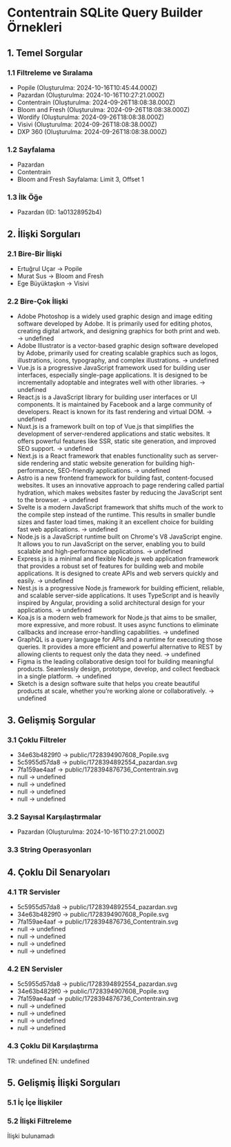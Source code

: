 
# Contentrain SQLite Query Builder Örnekleri

## 1. Temel Sorgular
### 1.1 Filtreleme ve Sıralama
- Popile (Oluşturulma: 2024-10-16T10:45:44.000Z)
- Pazardan (Oluşturulma: 2024-10-16T10:27:21.000Z)
- Contentrain (Oluşturulma: 2024-09-26T18:08:38.000Z)
- Bloom and Fresh (Oluşturulma: 2024-09-26T18:08:38.000Z)
- Wordify (Oluşturulma: 2024-09-26T18:08:38.000Z)
- Visivi (Oluşturulma: 2024-09-26T18:08:38.000Z)
- DXP 360 (Oluşturulma: 2024-09-26T18:08:38.000Z)

### 1.2 Sayfalama
- Pazardan
- Contentrain
- Bloom and Fresh
Sayfalama: Limit 3, Offset 1

### 1.3 İlk Öğe
- Pazardan (ID: 1a01328952b4)

## 2. İlişki Sorguları
### 2.1 Bire-Bir İlişki
- Ertuğrul Uçar -> Popile
- Murat Sus -> Bloom and Fresh
- Ege Büyüktaşkın -> Visivi

### 2.2 Bire-Çok İlişki
- Adobe Photoshop is a widely used graphic design and image editing software developed by Adobe. It is primarily used for editing photos, creating digital artwork, and designing graphics for both print and web. -> undefined
- Adobe Illustrator is a vector-based graphic design software developed by Adobe, primarily used for creating scalable graphics such as logos, illustrations, icons, typography, and complex illustrations. -> undefined
- Vue.js is a progressive JavaScript framework used for building user interfaces, especially single-page applications. It is designed to be incrementally adoptable and integrates well with other libraries. -> undefined
- React.js is a JavaScript library for building user interfaces or UI components. It is maintained by Facebook and a large community of developers. React is known for its fast rendering and virtual DOM. -> undefined
- Nuxt.js is a framework built on top of Vue.js that simplifies the development of server-rendered applications and static websites. It offers powerful features like SSR, static site generation, and improved SEO support. -> undefined
- Next.js is a React framework that enables functionality such as server-side rendering and static website generation for building high-performance, SEO-friendly applications. -> undefined
- Astro is a new frontend framework for building fast, content-focused websites. It uses an innovative approach to page rendering called partial hydration, which makes websites faster by reducing the JavaScript sent to the browser. -> undefined
- Svelte is a modern JavaScript framework that shifts much of the work to the compile step instead of the runtime. This results in smaller bundle sizes and faster load times, making it an excellent choice for building fast web applications. -> undefined
- Node.js is a JavaScript runtime built on Chrome's V8 JavaScript engine. It allows you to run JavaScript on the server, enabling you to build scalable and high-performance applications. -> undefined
- Express.js is a minimal and flexible Node.js web application framework that provides a robust set of features for building web and mobile applications. It is designed to create APIs and web servers quickly and easily. -> undefined
- Nest.js is a progressive Node.js framework for building efficient, reliable, and scalable server-side applications. It uses TypeScript and is heavily inspired by Angular, providing a solid architectural design for your applications. -> undefined
- Koa.js is a modern web framework for Node.js that aims to be smaller, more expressive, and more robust. It uses async functions to eliminate callbacks and increase error-handling capabilities. -> undefined
- GraphQL is a query language for APIs and a runtime for executing those queries. It provides a more efficient and powerful alternative to REST by allowing clients to request only the data they need. -> undefined
- Figma is the leading collaborative design tool for building meaningful products. Seamlessly design, prototype, develop, and collect feedback in a single platform. -> undefined
- Sketch is a design software suite that helps you create beautiful products at scale, whether you’re working alone or collaboratively. -> undefined

## 3. Gelişmiş Sorgular
### 3.1 Çoklu Filtreler
- 34e63b4829f0 -> public/1728394907608_Popile.svg
- 5c5955d57da8 -> public/1728394892554_pazardan.svg
- 7fa159ae4aaf -> public/1728394876736_Contentrain.svg
- null -> undefined
- null -> undefined
- null -> undefined
- null -> undefined

### 3.2 Sayısal Karşılaştırmalar
- Pazardan (Oluşturulma: 2024-10-16T10:27:21.000Z)

### 3.3 String Operasyonları


## 4. Çoklu Dil Senaryoları
### 4.1 TR Servisler
- 5c5955d57da8 -> public/1728394892554_pazardan.svg
- 34e63b4829f0 -> public/1728394907608_Popile.svg
- 7fa159ae4aaf -> public/1728394876736_Contentrain.svg
- null -> undefined
- null -> undefined
- null -> undefined
- null -> undefined

### 4.2 EN Servisler
- 5c5955d57da8 -> public/1728394892554_pazardan.svg
- 34e63b4829f0 -> public/1728394907608_Popile.svg
- 7fa159ae4aaf -> public/1728394876736_Contentrain.svg
- null -> undefined
- null -> undefined
- null -> undefined
- null -> undefined

### 4.3 Çoklu Dil Karşılaştırma
TR: undefined
EN: undefined

## 5. Gelişmiş İlişki Sorguları
### 5.1 İç İçe İlişkiler


### 5.2 İlişki Filtreleme
İlişki bulunamadı
